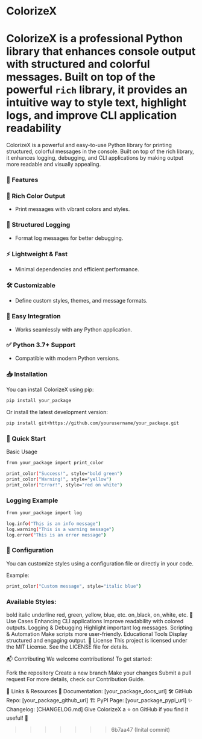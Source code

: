 # ColorizeX

ColorizeX is a professional Python library that enhances console output with structured and colorful messages. Built on top of the powerful `rich` library, it provides an intuitive way to style text, highlight logs, and improve CLI application readability
=======

ColorizeX is a powerful and easy-to-use Python library for printing structured, colorful messages in the console. Built on top of the rich library, it enhances logging, debugging, and CLI applications by making output more readable and visually appealing.

### 🌟 Features

### 🎨 Rich Color Output 
- Print messages with vibrant colors and styles.

### 📜 Structured Logging 
- Format log messages for better debugging.

### ⚡ Lightweight & Fast 
- Minimal dependencies and efficient performance.

### 🛠 Customizable 
- Define custom styles, themes, and message formats.

### 🚀 Easy Integration 
- Works seamlessly with any Python application.

### ✅ Python 3.7+ Support 
- Compatible with modern Python versions.

### 📥 Installation

You can install ColorizeX using pip:

```bash
pip install your_package

```

Or install the latest development version:

```bash
pip install git+https://github.com/yourusername/your_package.git
```

### 🚀 Quick Start
Basic Usage

```bash
from your_package import print_color

print_color("Success!", style="bold green")
print_color("Warning!", style="yellow")
print_color("Error!", style="red on white")
```

### Logging Example

```bash
from your_package import log

log.info("This is an info message")
log.warning("This is a warning message")
log.error("This is an error message")
```

### 🔧 Configuration
You can customize styles using a configuration file or directly in your code.

Example:

```bash
print_color("Custom message", style="italic blue")
```

### Available Styles:
bold
italic
underline
red, green, yellow, blue, etc.
on_black, on_white, etc.
📌 Use Cases
Enhancing CLI applications
Improve readability with colored outputs.
Logging & Debugging
Highlight important log messages.
Scripting & Automation
Make scripts more user-friendly.
Educational Tools
Display structured and engaging output.
📜 License
This project is licensed under the MIT License. See the LICENSE file for details.

📬 Contributing
We welcome contributions! To get started:

Fork the repository
Create a new branch
Make your changes
Submit a pull request
For more details, check our Contribution Guide.

📎 Links & Resources
📘 Documentation: [your_package_docs_url]
🛠 GitHub Repo: [your_package_github_url]
🏗 PyPI Page: [your_package_pypi_url]
✨ Changelog: [CHANGELOG.md]
Give ColorizeX a ⭐ on GitHub if you find it useful! 🚀

>>>>>>> 6b7aa47 (Inital commit)
